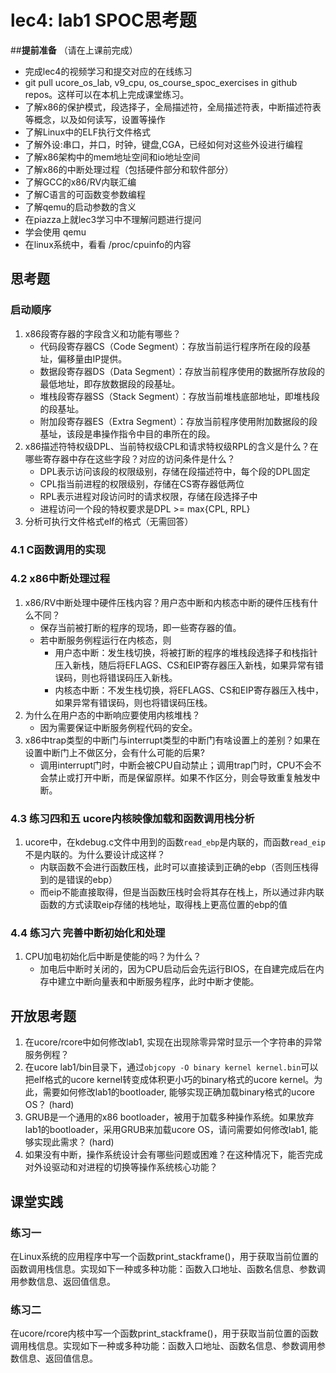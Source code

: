 # lec4: lab1 SPOC思考题

##**提前准备**
（请在上课前完成）

 - 完成lec4的视频学习和提交对应的在线练习
 - git pull ucore_os_lab, v9_cpu, os_course_spoc_exercises in github repos。这样可以在本机上完成课堂练习。
 - 了解x86的保护模式，段选择子，全局描述符，全局描述符表，中断描述符表等概念，以及如何读写，设置等操作
 - 了解Linux中的ELF执行文件格式
 - 了解外设:串口，并口，时钟，键盘,CGA，已经如何对这些外设进行编程
 - 了解x86架构中的mem地址空间和io地址空间
 - 了解x86的中断处理过程（包括硬件部分和软件部分）
 - 了解GCC的x86/RV内联汇编
 - 了解C语言的可函数变参数编程
 - 了解qemu的启动参数的含义
 - 在piazza上就lec3学习中不理解问题进行提问
 - 学会使用 qemu
 - 在linux系统中，看看 /proc/cpuinfo的内容

## 思考题

### 启动顺序

1. x86段寄存器的字段含义和功能有哪些？
   - 代码段寄存器CS（Code Segment）：存放当前运行程序所在段的段基址，偏移量由IP提供。
   - 数据段寄存器DS（Data Segment）：存放当前程序使用的数据所存放段的最低地址，即存放数据段的段基址。
   - 堆栈段寄存器SS（Stack Segment）：存放当前堆栈底部地址，即堆栈段的段基址。
   - 附加段寄存器ES（Extra Segment）：存放当前程序使用附加数据段的段基址，该段是串操作指令中目的串所在的段。
2. x86描述符特权级DPL、当前特权级CPL和请求特权级RPL的含义是什么？在哪些寄存器中存在这些字段？对应的访问条件是什么？
   - DPL表示访问该段的权限级别，存储在段描述符中，每个段的DPL固定
   - CPL指当前进程的权限级别，存储在CS寄存器低两位
   - RPL表示进程对段访问时的请求权限，存储在段选择子中
   - 进程访问一个段的特权要求是DPL >= max{CPL, RPL}
3. 分析可执行文件格式elf的格式（无需回答）

### 4.1 C函数调用的实现

### 4.2 x86中断处理过程

1. x86/RV中断处理中硬件压栈内容？用户态中断和内核态中断的硬件压栈有什么不同？
   - 保存当前被打断的程序的现场，即一些寄存器的值。
   - 若中断服务例程运行在内核态，则
     - 用户态中断：发生栈切换，将被打断的程序的堆栈段选择子和栈指针压入新栈，随后将EFLAGS、CS和EIP寄存器压入新栈，如果异常有错误码，则也将错误码压入新栈。
     - 内核态中断：不发生栈切换，将EFLAGS、CS和EIP寄存器压入栈中，如果异常有错误码，则也将错误码压栈。
2. 为什么在用户态的中断响应要使用内核堆栈？
   - 因为需要保证中断服务例程代码的安全。
3. x86中trap类型的中断门与interrupt类型的中断门有啥设置上的差别？如果在设置中断门上不做区分，会有什么可能的后果?
   - 调用interrupt门时，中断会被CPU自动禁止；调用trap门时，CPU不会不会禁止或打开中断，而是保留原样。如果不作区分，则会导致重复触发中断。

### 4.3 练习四和五 ucore内核映像加载和函数调用栈分析

1. ucore中，在kdebug.c文件中用到的函数`read_ebp`是内联的，而函数`read_eip`不是内联的。为什么要设计成这样？
   - 内联函数不会进行函数压栈，此时可以直接读到正确的ebp（否则压栈得到的是错误的ebp）
   - 而eip不能直接取得，但是当函数压栈时会将其存在栈上，所以通过非内联函数的方式读取eip存储的栈地址，取得栈上更高位置的ebp的值

### 4.4 练习六 完善中断初始化和处理

1. CPU加电初始化后中断是使能的吗？为什么？
   - 加电后中断时关闭的，因为CPU启动后会先运行BIOS，在自建完成后在内存中建立中断向量表和中断服务程序，此时中断才使能。

## 开放思考题

1. 在ucore/rcore中如何修改lab1, 实现在出现除零异常时显示一个字符串的异常服务例程？
2. 在ucore lab1/bin目录下，通过`objcopy -O binary kernel kernel.bin`可以把elf格式的ucore kernel转变成体积更小巧的binary格式的ucore kernel。为此，需要如何修改lab1的bootloader, 能够实现正确加载binary格式的ucore OS？ (hard)
3. GRUB是一个通用的x86 bootloader，被用于加载多种操作系统。如果放弃lab1的bootloader，采用GRUB来加载ucore OS，请问需要如何修改lab1, 能够实现此需求？ (hard)
4. 如果没有中断，操作系统设计会有哪些问题或困难？在这种情况下，能否完成对外设驱动和对进程的切换等操作系统核心功能？

## 课堂实践
### 练习一
在Linux系统的应用程序中写一个函数print_stackframe()，用于获取当前位置的函数调用栈信息。实现如下一种或多种功能：函数入口地址、函数名信息、参数调用参数信息、返回值信息。

### 练习二
在ucore/rcore内核中写一个函数print_stackframe()，用于获取当前位置的函数调用栈信息。实现如下一种或多种功能：函数入口地址、函数名信息、参数调用参数信息、返回值信息。

